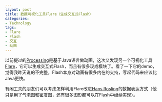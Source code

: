 ```yaml
---
layout: post
title: 数据可视化工具Flare（生成交互式Flash）
categories:
- Technology
tags:
- Flare
- Flash
- 交互
- 动画
---
```


以前提过的[Processing](http://www.processing.org/)是基于Java语言做动画，这次又发现另一个可视化工具[Flare](http://flare.prefuse.org/)，它可以生成交互式Flash，而且有很多现成模块了。看了一下它的demo，觉得我昨天说的不完整，Flash本身对动画有很多内在的支持，写起代码来应该比Java更快。

有闲工夫的朋友们可以考虑怎样利用Flare改进[Hans Rosling](http://www.ted.com/index.php/talks/hans_rosling_shows_the_best_stats_you_ve_ever_seen.html)的数据表达方式（他只是用了气泡图和密度图，还有很多图形都可以在Flash中继续实现）。
